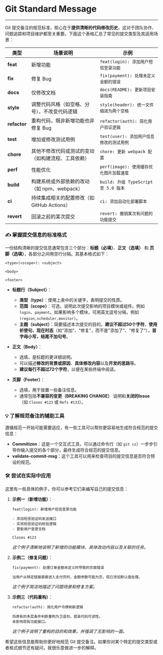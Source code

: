 # Git Standard Message

---

Git 提交备注的规范标准，核心在于**提供清晰的代码修改历史**，这对于团队协作、问题追踪和项目维护都至关重要。下面这个表格汇总了常见的提交类型及其适用场景：

| 类型        | 场景说明                                                                 | 示例                                     |
|-------------|--------------------------------------------------------------------------|------------------------------------------|
| **feat**    | 新增功能                                 | `feat(login): 添加用户短信登录功能`        |
| **fix**     | 修复 Bug                                 | `fix(payment): 处理未定义金额的错误`       |
| **docs**    | 仅修改文档                               | `docs(README): 更新项目安装指南`         |
| **style**   | 调整代码风格（如空格、分号），不改变代码逻辑 | `style(header): 统一文件缩进为两个空格`  |
| **refactor** | 重构代码，既非新增功能也非修复 Bug          | `refactor(auth): 简化用户验证逻辑`      |
| **test**    | 增加或修改测试用例                        | `test(user): 添加用户信息修改的测试用例` |
| **chore**   | 其他不修改代码或测试的变动（如构建流程、工具依赖） | `chore: 更新 webpack 配置`              |
| **perf**    | 性能优化                                        | `perf(image): 使用缓存优化图片加载速度`   |
| **build**   | 构建系统或外部依赖的改动（如 npm、webpack）                    | `build: 升级 TypeScript 至 5.0 版本`     |
| **ci**      | 持续集成相关的配置修改（如 GitHub Actions）                   | `ci: 添加自动化部署脚本`                |
| **revert**  | 回滚之前的某次提交                                  | `revert: 撤销某次有问题的功能提交`        |

### ✍️ 掌握提交信息的标准格式

一份结构清晰的提交信息通常包含三个部分：**标题（必填）**、**正文（选填）** 和 **页脚（选填）**，各部分之间用空行分隔。其基本格式如下：

```
<type>(<scope>): <subject>

<body>

<footer>
```

- **标题行（Subject）**：
    - **类型（type）**：使用上表中的关键字，表明提交的性质。
    - **范围（scope）**：可选，说明此次提交影响的项目模块或组件。例如 `login`、`payment`。如果影响多个模块，可用英文逗号分隔，例如 `(region,scheduler,monitor)`。
    - **主题（subject）**：简要描述本次提交的目的。**建议不超过50个字符**，**使用祈使句、现在时态**（如"添加"、"修复"，而不是"添加了"、"修复了"），**首字母小写，结尾不加句号**。

- **正文（Body）**：
    - 选填，是标题的更详细说明。
    - 可以描述**修改的背景或原因**、**具体修改内容**以及**开发的思路**等。
    - **建议每行不超过72个字符**，以便在某些终端中阅读。

- **页脚（Footer）**：
    - 选填，用于放置一些备注信息。
    - 通常包括**不兼容的变更（BREAKING CHANGE）** 说明和**关闭的Issue**（如 `Closes #123` 或 `Refs #133`）。

### 💡 了解规范备注的辅助工具

遵循规范一开始可能需要适应，有一些工具可以帮你更容易地生成符合规范的提交信息：

- **Commitizen**：这是一个交互式工具，可以通过命令行（如 `git cz`）一步步引导你输入提交的各个部分，最终生成符合规范的提交信息。
- **validate-commit-msg**：这个工具可以用来检查项目的提交信息是否符合预设的规范。

### 🛠️ 尝试在实际中应用

这里有一些具体的例子，你可以参考它们来编写自己的提交信息：

1. **示例一（新增功能）**：
   ```
   feat(login): 新增用户短信登录功能

   - 添加短信验证码发送接口
   - 实现短信验证码校验逻辑
   - 更新用户登录文档

   Closes #123
   ```
   *这个例子清晰地说明了新增的功能模块、具体改动内容以及关联的任务。*

2. **示例二（修复问题）**：
   ```
   fix(payment): 处理订单金额未定义时导致的页面错误

   当用户从特定链接直接进入支付页时，金额参数可能为空，现已添加默认值处理。
   ```
   *这个例子简洁地描述了问题场景和修复方案。*

3. **示例三（代码重构）**：
   ```
   refactor(auth): 简化用户令牌刷新逻辑

   将原有的多层条件判断重构为卫语句，提高代码可读性。
   未影响现有功能接口。
   ```
   *这个例子说明了重构的目的和效果，并强调了无影响的一面。*

希望这些信息能帮助你更好地规范 Git 提交备注。如果你对某个特定的提交类型或者格式细节还有疑问，我很乐意做进一步的解释。